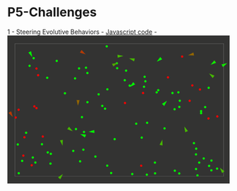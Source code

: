 # P5-Challenges

1 - Steering Evolutive Behaviors
	- [Javascript code](https://github.com/alseether/P5-Challenges/tree/master/1%20-%20Steering%20Evolutive%20Behaviors)
	- [![demo][1]][1]

[1]: https://raw.githubusercontent.com/alseether/P5-Challenges/master/1%20-%20Steering%20Evolutive%20Behaviors/steering.gif